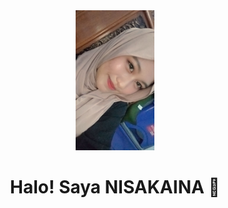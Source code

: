 <div align="center">
  <img src="WhatsApp Image 2025-10-16 at 13.25.24.jpeg" alt="Background Header yang Menarik" width="25%">
</div>

<h1 align="center">Halo! Saya NISAKAINA 👋</h1>
